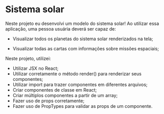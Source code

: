 # Sistema solar
Neste projeto eu desenvolvi um modelo do sistema solar! Ao utilizar essa aplicação, uma pessoa usuária deverá ser capaz de:
* Visualizar todos os planetas do sistema solar renderizados na tela;

* Visualizar todas as cartas com informações sobre missões espaciais;


Neste projeto, utilizei:
* Utilizar JSX no React;
* Utilizar corretamente o método render() para renderizar seus componentes;
* Utilizar import para trazer componentes em diferentes arquivos;
* Criar componentes de classe em React;
* Criar múltiplos componentes a partir de um array;
* Fazer uso de props corretamente;
* Fazer uso de PropTypes para validar as props de um componente.
